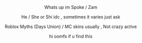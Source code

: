 <p><center> Whats up im Spoke / Zam </center></p>

<p><center> He / She or Shi idc , sometimes it varies just ask </center></p>

<p><center> Roblox Myths (Days Union) / MC skins usually , Not crazy active </center></p>

<p><center> hi oomfs if u find this </center></p>
